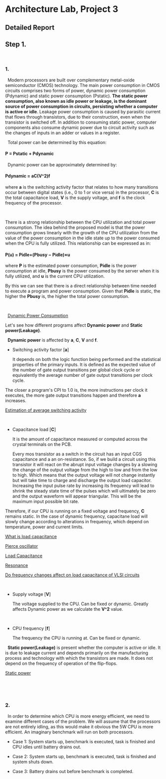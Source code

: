 # Architecture Lab, Project 3

## Detailed Report

## Step 1. 

&nbsp;

### 1.

&nbsp;
Modern processors are built over complementary metal-oxide semiconductor (CMOS) technology. The main power consumption in CMOS circuits comprises two forms of power, dynamic power consumption (Pdynamic) and static power consumption (Pstatic). **The static power consumption, also known as idle power or leakage, is the dominant source of power consumption in circuits, persisting whether a computer is active or idle**. Leakage power consumption is caused by parasitic current that flows through transistors, due to their construction, even when the transistor is switched off. In addition to consuming static power, computer components also consume dynamic power due to circuit activity such as the changes of inputs in an adder or values in a register. 

&nbsp;
Total power can be determined by this equation:

#### P = Pstatic + Pdynamic

&nbsp;
Dynamic power can be approximately determined by:

#### Pdynamic = aC(V^2)f

where **a** is the switching activity factor that relates to how many transitions occur between digital states (i.e., 0 to 1 or vice versa) in the processor, **C** is the total capacitance load, **V** is the supply voltage, and **f** is the clock frequency of the processor.

&nbsp;

There is a strong relationship between the CPU utilization and total power consumption. The idea behind the proposed model is that the power consumption grows linearly with the growth of the CPU utilization from the value of the power consumption in the idle state up to the power consumed when the CPU is fully utilized. This relationship can be expressed as in:

#### P(u) = Pidle+(Pbusy − Pidle)×u

where **P** is the estimated power consumption, **Pidle** is the power consumption at idle, **Pbusy** is the power consumed by the server when it is fully utilized, and **u** is the current CPU utilization. 

By this we can see that there is a direct relationship between time needed to execute a program and power consumption. Given that **Pidle** is static, the higher the **Pbusy** is, the higher the total power consumption.

&nbsp;

&nbsp;
[Dynamic Power Consumption](https://www.sciencedirect.com/topics/computer-science/dynamic-power-consumption)

Let's see how different programs affect **Dynamic power** and **Static power(Leakage)**.

&nbsp;
**Dynamic power** is affected by **a**, **C**, **V** and **f**. 

- Switching activity factor [**a**]

    It depends on both the logic function being performed and the statistical properties of
    the primary inputs. It is defined as the expected value of the number of gate output transitions per global clock cycle     or equivalently the average number of gate output transitions per clock cycle.

The closer a program's CPI to 1.0 is, the more instructions per clock it executes, the more gate output transitions happen and therefore **a** increases.

[Estimation of average switching activity](https://www.researchgate.net/publication/220400097_Estimation_of_average_switching_activity_in_combinational_logic_circuits_using_symbolic_simulation)

&nbsp;

- Capacitance load [**C**]

    It is the amount of capacitance measured or computed across the crystal terminals on the PCB. 

    Every mos transistor as a switch in the circuit has an input CGS capacitance and a an on-resistance. So, if we build a circuit using this transistor it will react on the abrupt input voltage changes by a slowing the change of the output voltage from the high to low and from the low to high. Which means that the output voltage will not change instantly but will take time to charge and discharge the output load capacitor. Increasing the input pulse rate by increasing its frequency will lead to shrink the steady state time of the pulses which will ultimately be zero and the output waveform will appear triangular. This will be the maximum input possible bit rate.

Therefore, if our CPU is running on a fixed voltage and frequency, **C** remains static. In the case of dynamic frequency, capacitane load will slowly change according to alterations in frequency, which depend on temperature, power and current limits.

[What is load capacitance](https://www.quora.com/What-is-load-capacitance)

[Pierce oscillator](https://en.wikipedia.org/wiki/Pierce_oscillator#Load_capacitance)

[Load Capacitance](https://www.sciencedirect.com/topics/engineering/load-capacitance)

[Resonance](https://en.wikipedia.org/wiki/Resonance)

[Do frequency changes affect on load capacitance of VLSI circuits](https://www.researchgate.net/post/Do_frequency_changes_affect_on_load_capacitance_of_VLSI_circuits)

&nbsp;

- Supply voltage [**V**]

    The voltage supplied to the CPU. Can be fixed or dynamic. Greatly affects Dynamic power as we calculate the **V^2** value.

&nbsp;

- CPU frequency [**f**]

    The frequency the CPU is running at. Can be fixed or dynamic.

&nbsp;
**Static power(Leakage)** is present whether the computer is active or idle. It is due to leakage current and depends primarily on the manufacturing process and technology with which the transistors are made. It does not depend on the frequency of operation of the flip-flops.

[Static power](https://www.sciencedirect.com/topics/computer-science/static-power)

&nbsp;

&nbsp;

### 2.

&nbsp;
In order to determine which CPU is more energy efficient, we need to examine different cases of the problem. We will assume that the processors are not entirely idling, as this would make it obvious the 5W CPU is more efficient. An imaginary benchmark will run on both processors.

- Case 1: System starts up, benchmark is executed, task is finished and CPU idles until battery drains out.

- Case 2: System starts up, benchmark is executed, task is finished and system shuts down.

- Case 3: Battery drains out before benchmark is completed.
